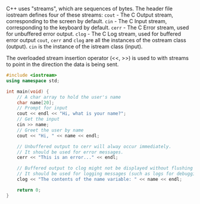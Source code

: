 C++ uses "streams", which are sequences of bytes.
The header file iostream defines four of these streams:
	`cout` - The C Output stream, corresponding to the screen by default.
	`cin` -  The C Input stream, corresponding to the keyboard by default.
	`cerr` - The C Error stream, used for unbuffered error output.
	`clog` - The C Log stream, used for buffered error output
`cout`, `cerr` and `clog` are all the instances of the ostream class (output).
`cin` is the instance of the istream class (input).

The overloaded stream insertion operator (<<, >>) is used to with streams to point in the direction the data is being sent.

```C++
#include <iostream>
using namespace std;

int main(void) {
	// A char array to hold the user's name
	char name[20];
	// Prompt for input
	cout << endl << "Hi, what is your name?";
	// Get the input
	cin >> name;
	// Greet the user by name
	cout << "Hi, " << name << endl;

	// Unbuffered output to cerr will alway occur immediately.
	// It should be used for error messages.
	cerr << "This is an error..." << endl;

	// Buffered output to clog might not be displayed without flushing the buffer first.
	// It should be used for logging messages (such as logs for debugging).
	clog << "The contents of the name variable: " << name << endl;

	return 0;
}
